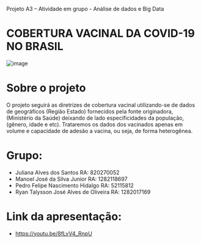 Projeto A3 – Atividade em grupo -  Análise de dados e Big Data
# COBERTURA VACINAL DA COVID-19 NO BRASIL
![image](https://github.com/ManoelSilva90/ProjetoA3-CoberturaVacinal/assets/105819731/b3a3dcc0-c522-4d2d-b8f1-33e002c69e69)

# Sobre o projeto
O projeto seguirá as diretrizes de cobertura vacinal utilizando-se de dados de geográficos (Região Estado) fornecidos pela fonte originadora, (Ministério da Saúde) deixando de lado especificidades da população, (gênero, idade e etc). Trataremos os dados dos vacinados apenas em volume e capacidade de adesão a vacina, ou seja, de forma heterogênea.

# Grupo:
  - Juliana Alves dos Santos 			RA: 820270052
  - Manoel José da Silva Junior 		RA: 1282118697
  - Pedro Felipe Nascimento Hidalgo 	RA: 52115812
  - Ryan Talysson José Alves de Oliveira 	RA: 1282017169
  
# Link da apresentação: 
  - https://youtu.be/8fLvV4_RnpU 
